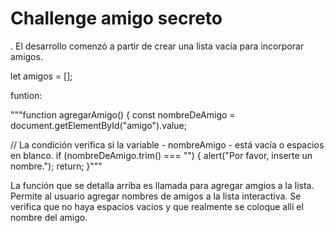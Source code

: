 <h1>Challenge amigo secreto</h1>

. El desarrollo comenzó a partir de crear una lista vacía para incorporar amigos.

let amigos = [];

funtion:

"""function agregarAmigo() {
  const nombreDeAmigo = document.getElementById("amigo").value;

// La condición verifica si la variable - nombreAmigo - está vacía o espacios en blanco.
  if (nombreDeAmigo.trim() === "") {
    alert("Por favor, inserte un nombre.");
    return;
  }"""

  La función que se detalla arriba es llamada para agregar amgios a la lista.
  Permite al usuario agregar nombres de amigos a la lista interactiva. Se verifica que no 
  haya espacios vacios y que realmente se coloque allí el nombre del amigo.
